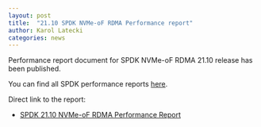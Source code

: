 ```yaml
---
layout: post
title:  "21.10 SPDK NVMe-oF RDMA Performance report"
author: Karol Latecki
categories: news
---
```


Performance report document for SPDK NVMe-oF RDMA 21.10 release has been published.

You can find all SPDK performance reports [here](https://spdk.io/doc/performance_reports.html).

Direct link to the report:

- [SPDK 21.10 NVMe-oF RDMA Performance Report](https://ci.spdk.io/download/performance-reports/SPDK_rdma_perf_report_2110.pdf)

